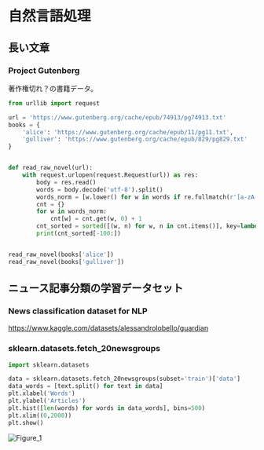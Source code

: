 # 自然言語処理

## 長い文章

### Project Gutenberg

著作権切れ？の書籍データ。

```python
from urllib import request

url = 'https://www.gutenberg.org/cache/epub/74913/pg74913.txt'
books = {
    'alice': 'https://www.gutenberg.org/cache/epub/11/pg11.txt',
    'gulliver': 'https://www.gutenberg.org/cache/epub/829/pg829.txt'
}


def read_raw_novel(url):
    with request.urlopen(request.Request(url)) as res:
        body = res.read()
        words = body.decode('utf-8').split()
        words_norm = [w.lower() for w in words if re.fullmatch(r'[a-zA-Z]+', w)]
        cnt = {}
        for w in words_norm:
            cnt[w] = cnt.get(w, 0) + 1
        cnt_sorted = sorted([(w, n) for w, n in cnt.items()], key=lambda x: x[1])
        print(cnt_sorted[-100:])


read_raw_novel(books['alice'])
read_raw_novel(books['gulliver'])
```

## ニュース記事分類の学習データセット

### News classification dataset for NLP

https://www.kaggle.com/datasets/alessandrolobello/guardian

### sklearn.datasets.fetch_20newsgroups

```python
import sklearn.datasets

data = sklearn.datasets.fetch_20newsgroups(subset='train')['data']
data_words = [text.split() for text in data]
plt.xlabel('Words')
plt.ylabel('Articles')
plt.hist([len(words) for words in data_words], bins=500)
plt.xlim((0,2000))
plt.show()
```

![Figure_1](https://gist.github.com/user-attachments/assets/8256059e-23b5-44e9-95f3-de44844250a7)
